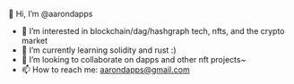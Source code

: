 👋 Hi, I’m @aarondapps
- 👀 I’m interested in blockchain/dag/hashgraph tech, nfts, and the crypto market
- 🌱 I’m currently learning solidity and rust :)
- 💞️ I’m looking to collaborate on dapps and other nft projects~
- 📫 How to reach me: aarondapps@gmail.com

<!---
aarondapps/aarondapps is a ✨ special ✨ repository because its `README.md` (this file) appears on your GitHub profile.
You can click the Preview link to take a look at your changes.
--->
